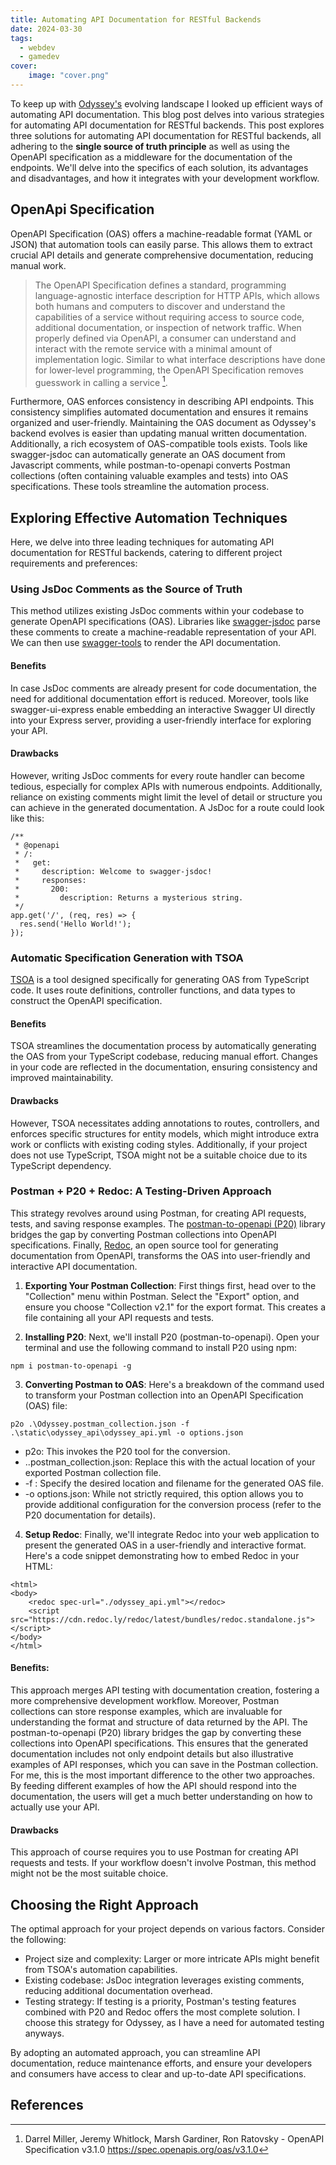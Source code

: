 ```yaml
---
title: Automating API Documentation for RESTful Backends
date: 2024-03-30
tags:
  - webdev
  - gamedev
cover:
    image: "cover.png"
---
```


To keep up with [Odyssey's](https://odyssey.daviddiener.de/) evolving landscape I looked up efficient ways of automating API documentation. This blog post delves into various strategies for automating API documentation for RESTful backends. This post explores three solutions for automating API documentation for RESTful backends, all adhering to the **single source of truth principle** as well as using the OpenAPI specification as a middleware for the documentation of the endpoints. We'll delve into the specifics of each solution, its advantages and disadvantages, and how it integrates with your development workflow.

## OpenApi Specification

OpenAPI Specification (OAS) offers a machine-readable format (YAML or JSON) that automation tools can easily parse. This allows them to extract crucial API details and generate comprehensive documentation, reducing manual work.

> The OpenAPI Specification defines a standard, programming language-agnostic interface description for HTTP APIs, which allows both humans and computers to discover and understand the capabilities of a service without requiring access to source code, additional documentation, or inspection of network traffic. When properly defined via OpenAPI, a consumer can understand and interact with the remote service with a minimal amount of implementation logic. Similar to what interface descriptions have done for lower-level programming, the OpenAPI Specification removes guesswork in calling a service [^1]. 

Furthermore, OAS enforces consistency in describing API endpoints. This consistency simplifies automated documentation and ensures it remains organized and user-friendly. Maintaining the OAS document as Odyssey's backend evolves is easier than updating manual written documentation. Additionally, a rich ecosystem of OAS-compatible tools exists. Tools like swagger-jsdoc can automatically generate an OAS document from Javascript comments, while postman-to-openapi converts Postman collections (often containing valuable examples and tests) into OAS specifications. These tools streamline the automation process.

## Exploring Effective Automation Techniques

Here, we delve into three leading techniques for automating API documentation for RESTful backends, catering to different project requirements and preferences:

### Using JsDoc Comments as the Source of Truth

This method utilizes existing JsDoc comments within your codebase to generate OpenAPI specifications (OAS). Libraries like [swagger-jsdoc](https://github.com/Surnet/swagger-jsdoc) parse these comments to create a machine-readable representation of your API. We can then use [swagger-tools](https://swagger.io/tools/) to render the API documentation.

#### Benefits
In case JsDoc comments are already present for code documentation, the need for additional documentation effort is reduced. Moreover, tools like swagger-ui-express enable embedding an interactive Swagger UI directly into your Express server, providing a user-friendly interface for exploring your API.

#### Drawbacks
However, writing JsDoc comments for every route handler can become tedious, especially for complex APIs with numerous endpoints. Additionally, reliance on existing comments might limit the level of detail or structure you can achieve in the generated documentation. A JsDoc for a route could look like this:

```
/**
 * @openapi
 * /:
 *   get:
 *     description: Welcome to swagger-jsdoc!
 *     responses:
 *       200:
 *         description: Returns a mysterious string.
 */
app.get('/', (req, res) => {
  res.send('Hello World!');
});
```

### Automatic Specification Generation with TSOA

[TSOA](https://github.com/lukeautry/tsoa) is a tool designed specifically for generating OAS from TypeScript code. It uses route definitions, controller functions, and data types to construct the OpenAPI specification.

#### Benefits
TSOA streamlines the documentation process by automatically generating the OAS from your TypeScript codebase, reducing manual effort. Changes in your code are reflected in the documentation, ensuring consistency and improved maintainability.

#### Drawbacks
However, TSOA necessitates adding annotations to routes, controllers, and enforces specific structures for entity models, which might introduce extra work or conflicts with existing coding styles. Additionally, if your project does not use TypeScript, TSOA might not be a suitable choice due to its TypeScript dependency.

### Postman + P20 + Redoc: A Testing-Driven Approach

This strategy revolves around using Postman, for creating API requests, tests, and saving response examples. The [postman-to-openapi (P20)](https://joolfe.github.io/postman-to-openapi/) library bridges the gap by converting Postman collections into OpenAPI specifications. Finally, [Redoc](https://github.com/Redocly/redoc), an open source tool for generating documentation from OpenAPI, transforms the OAS into user-friendly and interactive API documentation.


1. **Exporting Your Postman Collection**:  First things first, head over to the "Collection" menu within Postman. Select the "Export" option, and ensure you choose "Collection v2.1" for the export format. This creates a file containing all your API requests and tests.

2. **Installing P20**:  Next, we'll install P20 (postman-to-openapi).  Open your terminal and use the following command to install P20 using npm: 

``` 
npm i postman-to-openapi -g
```

3. **Converting Postman to OAS**: Here's a breakdown of the command used to transform your Postman collection into an OpenAPI Specification (OAS) file:

``` 
p2o .\Odyssey.postman_collection.json -f .\static\odyssey_api\odyssey_api.yml -o options.json 
```

- p2o: This invokes the P20 tool for the conversion.
- .<path to your Postman collection>.postman_collection.json: Replace this with the actual location of your exported Postman collection file.
- -f <output file path>: Specify the desired location and filename for the generated OAS file.
- -o options.json: While not strictly required, this option allows you to provide additional configuration for the conversion process (refer to the P20 documentation for details).


4. **Setup Redoc**: Finally, we'll integrate Redoc into your web application to present the generated OAS in a user-friendly and interactive format. Here's a code snippet demonstrating how to embed Redoc in your HTML:

```
<html>
<body>
    <redoc spec-url="./odyssey_api.yml"></redoc>
    <script src="https://cdn.redoc.ly/redoc/latest/bundles/redoc.standalone.js"> </script>
</body>
</html>
```

#### Benefits:
This approach merges API testing with documentation creation, fostering a more comprehensive development workflow. Moreover, Postman collections can store response examples, which are invaluable for understanding the format and structure of data returned by the API. The postman-to-openapi (P20) library bridges the gap by converting these collections into OpenAPI specifications. This ensures that the generated documentation includes not only endpoint details but also illustrative examples of API responses, which you can save in the Postman collection. For me, this is the most important difference to the other two approaches. By feeding different examples of how the API should respond into the documentation, the users will get a much better understanding on how to actually use your API.

#### Drawbacks
This approach of course requires you to use Postman for creating API requests and tests. If your workflow doesn't involve Postman, this method might not be the most suitable choice.

## Choosing the Right Approach

The optimal approach for your project depends on various factors. Consider the following:

- Project size and complexity: Larger or more intricate APIs might benefit from TSOA's automation capabilities.
- Existing codebase: JsDoc integration leverages existing comments, reducing additional documentation overhead.
- Testing strategy: If testing is a priority, Postman's testing features combined with P20 and Redoc offers the most complete solution. I choose this strategy for Odyssey, as I have a need for automated testing anyways.

By adopting an automated approach, you can streamline API documentation, reduce maintenance efforts, and ensure your developers and consumers have access to clear and up-to-date API specifications.

## References

[^1]: Darrel Miller, Jeremy Whitlock, Marsh Gardiner, Ron Ratovsky - OpenAPI Specification v3.1.0 https://spec.openapis.org/oas/v3.1.0
